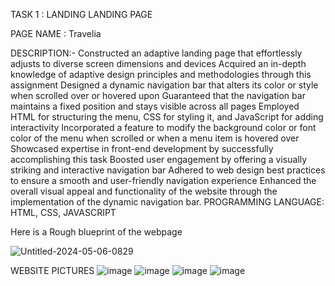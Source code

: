 TASK 1 : LANDING LANDING PAGE

PAGE NAME : Travelia

DESCRIPTION:-
Constructed an adaptive landing page that effortlessly adjusts to diverse screen dimensions and devices Acquired an in-depth knowledge of adaptive design principles and methodologies through this assignment Designed a dynamic navigation bar that alters its color or style when scrolled over or hovered upon Guaranteed that the navigation bar maintains a fixed position and stays visible across all pages Employed HTML for structuring the menu, CSS for styling it, and JavaScript for adding interactivity Incorporated a feature to modify the background color or font color of the menu when scrolled or when a menu item is hovered over Showcased expertise in front-end development by successfully accomplishing this task Boosted user engagement by offering a visually striking and interactive navigation bar Adhered to web design best practices to ensure a smooth and user-friendly navigation experience Enhanced the overall visual appeal and functionality of the website through the implementation of the dynamic navigation bar.
PROGRAMMING LANGUAGE: HTML, CSS, JAVASCRIPT

Here is a Rough blueprint of the webpage

![Untitled-2024-05-06-0829](https://github.com/Ranjj02/PRODIGY_WD_01/assets/139197827/dbcc622a-8ea0-4bed-98b9-5117678ba0ee)


WEBSITE PICTURES
![image](https://github.com/Ranjj02/PRODIGY/assets/139197827/c1bdadcf-7eda-4c49-b83e-6d1da0db25e8)
![image](https://github.com/Ranjj02/PRODIGY/assets/139197827/57ea2e2e-b06b-4f1d-8a86-41ab9377e3ee)
![image](https://github.com/Ranjj02/PRODIGY/assets/139197827/69a0ed93-757a-4277-802e-de6d3d69170a)
![image](https://github.com/Ranjj02/PRODIGY/assets/139197827/61905d61-1259-405a-8ba3-ca32e7454d45)



